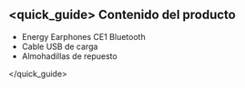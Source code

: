 ## <quick_guide> Contenido del producto

* Energy Earphones CE1 Bluetooth
* Cable USB de carga
* Almohadillas de repuesto

</quick_guide>
